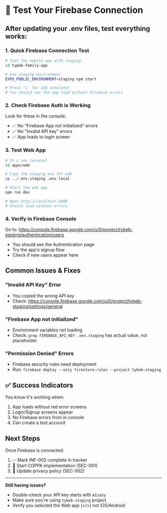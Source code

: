 # 🧪 Test Your Firebase Connection

## After updating your .env files, test everything works:

### 1. Quick Firebase Connection Test

```bash
# Test the mobile app with staging
cd typeb-family-app

# Use staging environment
EXPO_PUBLIC_ENVIRONMENT=staging npm start

# Press 'i' for iOS simulator
# You should see the app load without Firebase errors
```

### 2. Check Firebase Auth is Working

Look for these in the console:
- ✅ No "Firebase App not initialized" errors
- ✅ No "Invalid API key" errors  
- ✅ App loads to login screen

### 3. Test Web App

```bash
# In a new terminal
cd apps/web

# Copy the staging env for web
cp ../.env.staging .env.local

# Start the web app
npm run dev

# Open http://localhost:3000
# Should load without errors
```

### 4. Verify in Firebase Console

Go to: https://console.firebase.google.com/u/0/project/tybeb-staging/authentication/users

- You should see the Authentication page
- Try the app's signup flow
- Check if new users appear here

## Common Issues & Fixes

### "Invalid API Key" Error
- You copied the wrong API key
- Check: https://console.firebase.google.com/u/0/project/tybeb-staging/settings/general

### "Firebase App not initialized"
- Environment variables not loading
- Check: `grep FIREBASE_API_KEY .env.staging` has actual value, not placeholder

### "Permission Denied" Errors
- Firebase security rules need deployment
- Run: `firebase deploy --only firestore:rules --project tybeb-staging`

## ✅ Success Indicators

You know it's working when:
1. App loads without red error screens
2. Login/Signup screens appear
3. No Firebase errors from in console
4. Can create a test account

## Next Steps

Once Firebase is connected:
1. ✅ Mark INF-002 complete in tracker
2. 🚀 Start COPPA implementation (SEC-001)
3. 📝 Update privacy policy (SEC-002)

---

**Still having issues?** 
- Double-check your API key starts with `AIzaSy`
- Make sure you're using `tybeb-staging` project
- Verify you selected the Web app (</>) not iOS/Android
